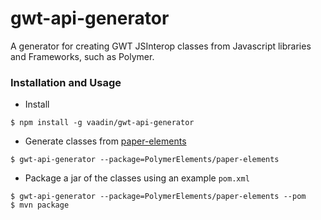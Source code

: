 # gwt-api-generator

A generator for creating GWT JSInterop classes from Javascript libraries and Frameworks, such as Polymer.

### Installation and Usage

- Install
```shell
$ npm install -g vaadin/gwt-api-generator
```
- Generate classes from [paper-elements](https://elements.polymer-project.org/browse?package=paper-elements)
```shell
$ gwt-api-generator --package=PolymerElements/paper-elements
```
- Package a jar of the classes using an example `pom.xml`
```shell
$ gwt-api-generator --package=PolymerElements/paper-elements --pom
$ mvn package
```

